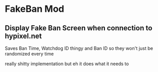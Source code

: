 # FakeBan Mod
## Display Fake Ban Screen when connection to hypixel.net

Saves Ban Time, Watchdog ID thingy and Ban ID so they won't just be randomized every time

really shitty implementation but eh it does what it needs to